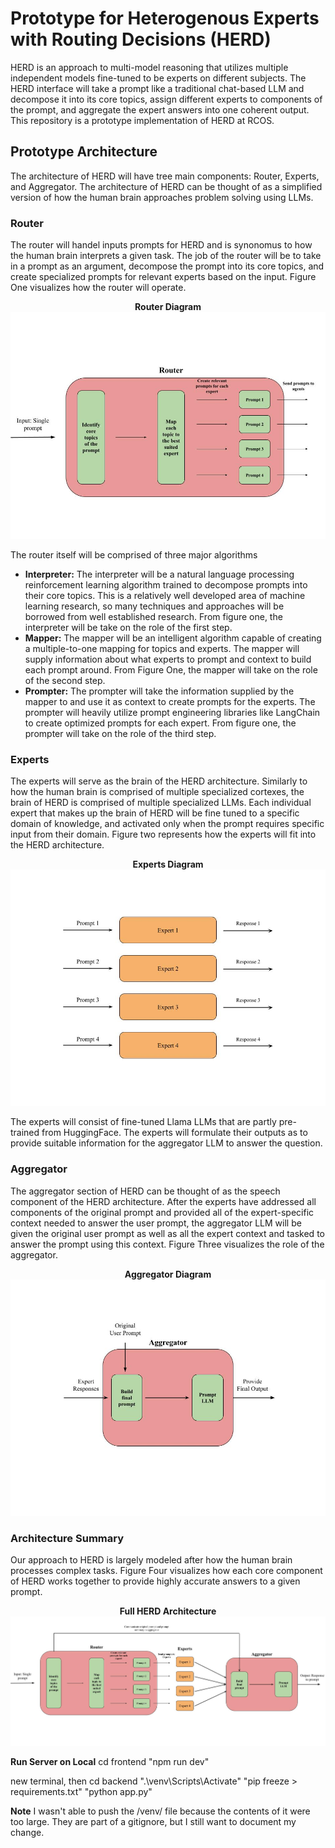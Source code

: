 # Prototype for Heterogenous Experts with Routing Decisions (HERD) 
HERD is an approach to multi-model reasoning that utilizes multiple independent models fine-tuned to be experts on different subjects. The HERD interface will take a prompt like a traditional chat-based LLM and decompose it into its core topics, assign different experts to components of the prompt, and aggregate the expert answers into one coherent output. This repository is a prototype implementation of HERD at RCOS. 

## Prototype Architecture
The architecture of HERD will have tree main components: Router, Experts, and Aggregator. The architecture of HERD can be thought of as a simplified version of how the human brain approaches problem solving using LLMs. 
### Router
The router will handel inputs prompts for HERD and is synonomus to how the human brain interprets a given task. The job of the router will be to take in a prompt as an argument, decompose the 
prompt into its core topics, and create specialized prompts for relevant experts based on the input. Figure One visualizes how 
the router will operate. 

<div style="text-align: center;">

**Router Diagram**
![Router Diagram](Figures\Router-Diagram.jpg "Figure One")

</div>

The router itself will be comprised of three major algorithms
* <b>Interpreter:</b> The interpreter will be a natural language processing reinforcement learning algorithm trained to decompose
prompts into their core topics. This is a relatively well developed area of machine learning research, so many techniques and approaches will be borrowed from well established research. From figure one, the interpreter will be take on the role of the first step.    
* <b>Mapper:</b> The mapper will be an intelligent algorithm capable of creating a multiple-to-one mapping for topics and experts. The mapper will supply information about what experts to prompt and context to build each prompt around. From Figure One, the mapper will take on the role of the second step.   
* <b>Prompter:</b> The prompter will take the information supplied by the mapper to and use it as context to create prompts for the experts. The prompter will heavily utilize prompt engineering libraries like LangChain to create optimized prompts for each expert. From figure one, the prompter will take on the role of the third step.


### Experts
The experts will serve as the brain of the HERD architecture. Similarly to how the human brain is comprised of multiple specialized cortexes, the brain of HERD is comprised of multiple specialized LLMs. Each individual expert that makes up the brain of HERD will be fine tuned to a specific domain of knowledge, and activated only when the prompt requires specific input from their domain. 
Figure two represents how the experts will fit into the HERD architecture. 

<div style="text-align: center;">

**Experts Diagram**
![Experts Diagram](Figures/Experts%20Diagram.jpg "Figure Two")  

</div>

The experts will consist of fine-tuned Llama LLMs that are partly pre-trained from HuggingFace. The experts will formulate their outputs as to provide suitable information for the aggregator LLM to answer the question. 
### Aggregator
The aggregator section of HERD can be thought of as the speech component of the HERD architecture. After the experts have addressed all components of the original prompt and provided all of the expert-specific context needed to answer the user prompt, the aggregator LLM will be given the original user prompt as well as all the expert context and tasked to answer the prompt using this context. Figure Three visualizes the role of the aggregator. 

<div style="text-align: center;">

**Aggregator Diagram**
![Aggregator Diagram](Figures/Aggregator.jpg "Figure Three")  

</div>

### Architecture Summary
Our approach to HERD is largely modeled after how the human brain processes complex tasks. Figure Four visualizes how each core component of HERD works together to provide highly accurate answers to a given prompt. 

<div style="text-align: center;">

**Full HERD Architecture**
![Full Diagram](Figures/Overall%20HERD%20architecture%20Diagram.jpg "Figure Four")  

</div>


**Run Server on Local**
cd frontend
"npm run dev"

new terminal, then
cd backend
".\venv\Scripts\Activate"
"pip freeze > requirements.txt"
"python app.py"


**Note**
I wasn't able to push the /venv/ file because the contents of it were too large. They are part of a gitignore, 
but I still want to document my change. 